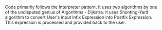Code primarily follows the Interpreter pattern. It uses two algorithms by one of the undisputed genius of Algorithms - Dijkstra.
It uses Shunting-Yard algorithm to convert User's input Infix Expression into Postfix Expression. This expression is processed and provided back to the user.

